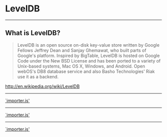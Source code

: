 # LevelDB

---

## What is LevelDB?

> LevelDB is an open source on-disk key-value store written by Google Fellows Jeffrey Dean and Sanjay Ghemawat, who built parts of Google's platform. Inspired by BigTable, LevelDB is hosted on Google Code under the New BSD License and has been ported to a variety of Unix-based systems, Mac OS X, Windows, and Android. Open webOS's DB8 database service and also Basho Technologies' Riak use it as a backend.

<http://en.wikipedia.org/wiki/LevelDB>

---

[`importer.js'](examples/level-importer/index.js ":15")

---

[`importer.js'](examples/level-importer/index.js "32:")

---

[`importer.js'](examples/level-importer/index.js "19:31")
